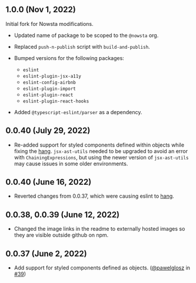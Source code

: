 ## 1.0.0 (Nov 1, 2022)

Initial fork for Nowsta modifications. 

- Updated name of package to be scoped to the `@nowsta` org.

- Replaced `push-n-publish` script with `build-and-publish`.

- Bumped versions for the following packages:
  - `eslint`
  - `eslint-plugin-jsx-a11y`
  - `eslint-config-airbnb`
  - `eslint-plugin-import`
  - `eslint-plugin-react`
  - `eslint-plugin-react-hooks`

- Added `@typescript-eslint/parser` as a dependency.



## 0.0.40 (July 29, 2022)

- Re-added support for styled components defined within objects while fixing the
  [hang](https://github.com/brendanmorrell/eslint-plugin-styled-components-a11y/issues/40). `jsx-ast-utils` needed
  to be upgraded to avoid an error with `ChainingExpressions`, but using the newer version of `jsx-ast-utils`
  may cause issues in some older environments.

## 0.0.40 (June 16, 2022)

- Reverted changes from 0.0.37, which were causing eslint to [hang](https://github.com/brendanmorrell/eslint-plugin-styled-components-a11y/issues/40).

## 0.0.38, 0.0.39 (June 12, 2022)

- Changed the image links in the readme to externally hosted images so they are visible outside github on npm.

## 0.0.37 (June 2, 2022)

- Add support for styled components defined as objects. ([@pawelglosz](https://github.com/pawelglosz) in [#39](https://github.com/brendanmorrell/eslint-plugin-styled-components-a11y/pull/39))
